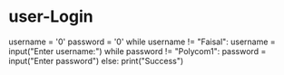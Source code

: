 # user-Login
username = '0'
password = '0'
while username != "Faisal":
  username = input("Enter username:")
while password != "Polycom1":
  password = input("Enter password")
else:
  print("Success")
